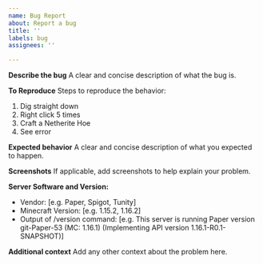 ```yaml
---
name: Bug Report
about: Report a bug
title: ''
labels: bug
assignees: ''

---
```


**Describe the bug**
A clear and concise description of what the bug is.

**To Reproduce**
Steps to reproduce the behavior:
1. Dig straight down
2. Right click 5 times
3. Craft a Netherite Hoe
4. See error

**Expected behavior**
A clear and concise description of what you expected to happen.

**Screenshots**
If applicable, add screenshots to help explain your problem.

**Server Software and Version:**
 - Vendor: [e.g. Paper, Spigot, Tunity]
 - Minecraft Version: [e.g. 1.15.2, 1.16.2]
 - Output of /version command: [e.g. This server is running Paper version git-Paper-53 (MC: 1.16.1) (Implementing API version 1.16.1-R0.1-SNAPSHOT)] 

**Additional context**
Add any other context about the problem here.
